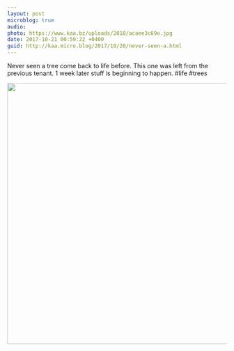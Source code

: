 ```yaml
---
layout: post
microblog: true
audio: 
photo: https://www.kaa.bz/uploads/2018/acaee3c69e.jpg
date: 2017-10-21 00:59:22 +0400
guid: http://kaa.micro.blog/2017/10/20/never-seen-a.html
---
```

Never seen a tree come back to life before. This one was left from the previous tenant. 1 week later stuff is beginning to happen. #life #trees

<img src="https://www.kaa.bz/uploads/2018/acaee3c69e.jpg" width="600" height="600" />
